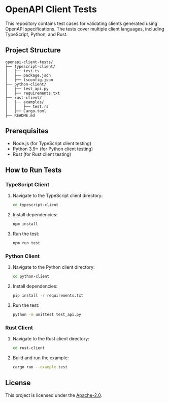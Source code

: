 # OpenAPI Client Tests

This repository contains test cases for validating clients generated using OpenAPI specifications. The tests cover multiple client languages, including TypeScript, Python, and Rust.

## Project Structure

```plaintext
openapi-client-tests/
├── typescript-client/
│   ├── test.ts
│   ├── package.json
│   ├── tsconfig.json
├── python-client/
│   ├── test_api.py
│   ├── requirements.txt
├── rust-client/
│   ├── examples/
│   │   ├── test.rs
│   ├── Cargo.toml
├── README.md
```

## Prerequisites

- Node.js (for TypeScript client testing)
- Python 3.9+ (for Python client testing)
- Rust (for Rust client testing)

## How to Run Tests

### TypeScript Client

1. Navigate to the TypeScript client directory:
   ```bash
   cd typescript-client
   ```

2. Install dependencies:
   ```bash
   npm install
   ```

3. Run the test:
   ```bash
   npm run test
   ```

### Python Client

1. Navigate to the Python client directory:
   ```bash
   cd python-client
   ```

2. Install dependencies:
   ```bash
   pip install -r requirements.txt
   ```

3. Run the test:
   ```bash
   python -m unittest test_api.py
   ```

### Rust Client

1. Navigate to the Rust client directory:
   ```bash
   cd rust-client
   ```

2. Build and run the example:
   ```bash
   cargo run --example test
   ```

## License

This project is licensed under the [Apache-2.0](../LICENSE).